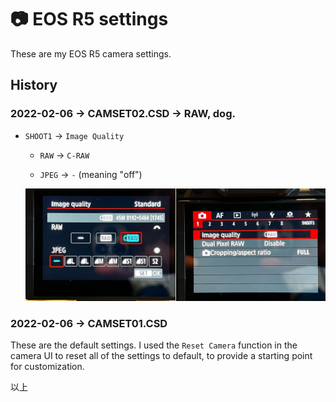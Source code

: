 # 📷 EOS R5 settings

These are my EOS R5 camera settings.

## History

### 2022-02-06 → CAMSET02.CSD → RAW, dog.

- `SHOOT1` → `Image Quality`

    - `RAW` → `C-RAW`

    - `JPEG` → `-` (meaning "off")

    ![CAMSET02 screenshot](docs/CAMSET02.jpg)

### 2022-02-06 → CAMSET01.CSD

These are the default settings. I used the `Reset Camera` function in the camera UI to reset all of the settings to default, to provide a starting point for customization.

以上
